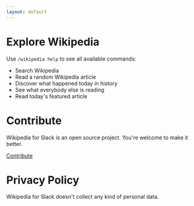 ```yaml
---
layout: default
---
```


# Explore Wikipedia

Use `/wikipedia help` to see all available commands:

* Search Wikipedia
* Read a random Wikipedia article
* Discover what happened today in history
* See what everybody else is reading
* Read today's featured article

# Contribute

Wikipedia for Slack is an open source project. You're welcome to make it better.

<a href="https://github.com/nambatee/wikipedia-slackbot" target="_blank" class="tertiary-btn">
        Contribute
</a>

# Privacy Policy

Wikipedia for Slack doesn't collect any kind of personal data. 

